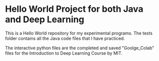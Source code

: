 # Hello World Project for both Java and Deep Learning

This is a Hello World repository for my experimental programs. The tests folder contains all the Java code files that I have practiced. 

The interactive python files are the completed and saved "Goolge_Colab" files for the Introduction to Deep Learning Course by MIT. 
